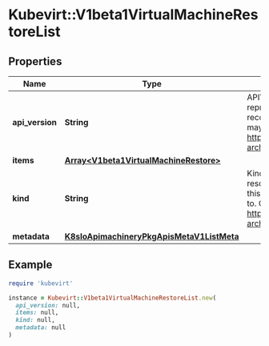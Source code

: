 # Kubevirt::V1beta1VirtualMachineRestoreList

## Properties

| Name | Type | Description | Notes |
| ---- | ---- | ----------- | ----- |
| **api_version** | **String** | APIVersion defines the versioned schema of this representation of an object. Servers should convert recognized schemas to the latest internal value, and may reject unrecognized values. More info: https://git.k8s.io/community/contributors/devel/sig-architecture/api-conventions.md#resources | [optional] |
| **items** | [**Array&lt;V1beta1VirtualMachineRestore&gt;**](V1beta1VirtualMachineRestore.md) |  |  |
| **kind** | **String** | Kind is a string value representing the REST resource this object represents. Servers may infer this from the endpoint the client submits requests to. Cannot be updated. In CamelCase. More info: https://git.k8s.io/community/contributors/devel/sig-architecture/api-conventions.md#types-kinds | [optional] |
| **metadata** | [**K8sIoApimachineryPkgApisMetaV1ListMeta**](K8sIoApimachineryPkgApisMetaV1ListMeta.md) |  |  |

## Example

```ruby
require 'kubevirt'

instance = Kubevirt::V1beta1VirtualMachineRestoreList.new(
  api_version: null,
  items: null,
  kind: null,
  metadata: null
)
```

